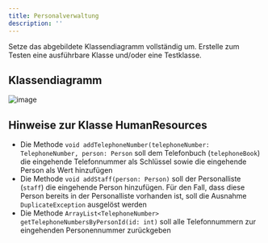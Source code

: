 ```yaml
---
title: Personalverwaltung
description: ''
---
```


Setze das abgebildete Klassendiagramm vollständig um. Erstelle zum Testen eine ausführbare Klasse und/oder eine Testklasse.

## Klassendiagramm
![image](https://user-images.githubusercontent.com/47243617/207310849-7c859e3f-9c8f-4817-be87-375cfc96bc3a.png)

## Hinweise zur Klasse HumanResources
- Die Methode `void addTelephoneNumber(telephoneNumber: TelephoneNumber, person: Person` soll dem Telefonbuch (`telephoneBook`) die eingehende Telefonnummer als Schlüssel
 sowie die eingehende Person als Wert hinzufügen
- Die Methode `void addStaff(person: Person)` soll der Personalliste (`staff`) die eingehende Person hinzufügen. Für den Fall, dass diese Person bereits in der 
Personalliste vorhanden ist, soll die Ausnahme `DuplicateException` ausgelöst werden
- Die Methode `ArrayList<TelephoneNumber> getTelephoneNumbersByPersonId(id: int)` soll alle Telefonnummern zur eingehenden Personennummer zurückgeben
